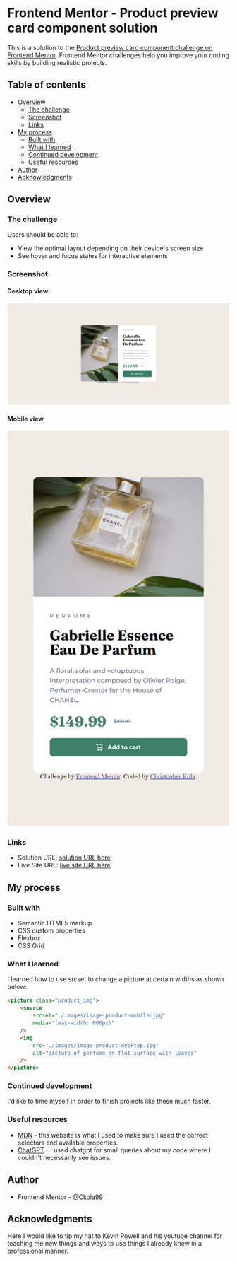 # Frontend Mentor - Product preview card component solution

This is a solution to the [Product preview card component challenge on Frontend Mentor](https://www.frontendmentor.io/challenges/product-preview-card-component-GO7UmttRfa). Frontend Mentor challenges help you improve your coding skills by building realistic projects.

## Table of contents

- [Overview](#overview)
     - [The challenge](#the-challenge)
     - [Screenshot](#screenshot)
     - [Links](#links)
- [My process](#my-process)
     - [Built with](#built-with)
     - [What I learned](#what-i-learned)
     - [Continued development](#continued-development)
     - [Useful resources](#useful-resources)
- [Author](#author)
- [Acknowledgments](#acknowledgments)

## Overview

### The challenge

Users should be able to:

- View the optimal layout depending on their device's screen size
- See hover and focus states for interactive elements

### Screenshot

#### Desktop view

![](./images/screencapture-127-0-0-1-5500-2024-05-20-15_03_45.png)

#### Mobile view

![](./images/screencapture-127-0-0-1-5500-2024-05-20-15_17_32.png)

### Links

- Solution URL: [solution URL here](https://www.frontendmentor.io/solutions/product-preview-card-_iBaAFR3kq)
- Live Site URL: [live site URL here](https://ckola99.github.io/Product-preview-card-component/)

## My process

### Built with

- Semantic HTML5 markup
- CSS custom properties
- Flexbox
- CSS Grid

### What I learned

I learned how to use srcset to change a picture at certain widths as shown below:

```html
<picture class="product_img">
	<source
		srcset="./images/image-product-mobile.jpg"
		media="(max-width: 600px)"
	/>
	<img
		src="./images/image-product-desktop.jpg"
		alt="picture of perfume on flat surface with leaves"
	/>
</picture>
```

### Continued development

I'd like to time myself in order to finish projects like these much faster.

### Useful resources

- [MDN](https://developer.mozilla.org/en-US/) - this website is what I used to make sure I used the correct selectors and available properties.
- [ChatGPT](https://chatgpt.com) - I used chatgpt for small queries about my code where I couldn't necessarily see issues.


## Author

- Frontend Mentor - [@Ckola99](https://www.frontendmentor.io/profile/Ckola99)

## Acknowledgments

Here I would like to tip my hat to Kevin Powell and his youtube channel for teaching me new things and ways to use things I already knew in a professional manner.
